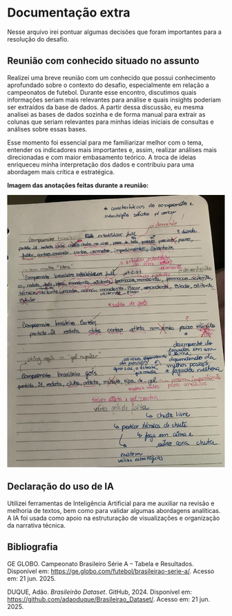 # Documentação extra

Nesse arquivo irei pontuar algumas decisões que foram importantes para a resolução do desafio.

## Reunião com conhecido situado no assunto

Realizei uma breve reunião com um conhecido que possui conhecimento aprofundado sobre o contexto do desafio, especialmente em relação a campeonatos de futebol. Durante esse encontro, discutimos quais informações seriam mais relevantes para análise e quais insights poderiam ser extraídos da base de dados. A partir dessa discussão, eu mesma analisei as bases de dados sozinha e de forma manual para extrair as colunas que seriam relevantes para minhas ideias iniciais de consultas e análises sobre essas bases.

Esse momento foi essencial para me familiarizar melhor com o tema, entender os indicadores mais importantes e, assim, realizar análises mais direcionadas e com maior embasamento teórico. A troca de ideias enriqueceu minha interpretação dos dados e contribuiu para uma abordagem mais crítica e estratégica.

**Imagem das anotações feitas durante a reunião:**

![Imagem das anotações](primeiras_ideias.jpeg)

## Declaração do uso de IA

Utilizei ferramentas de Inteligência Artificial para me auxiliar na revisão e melhoria de textos, bem como para validar algumas abordagens analíticas. A IA foi usada como apoio na estruturação de visualizações e organização da narrativa técnica.


## Bibliografia

GE GLOBO. Campeonato Brasileiro Série A – Tabela e Resultados. Disponível em: <https://ge.globo.com/futebol/brasileirao-serie-a/>. Acesso em: 21 jun. 2025.

DUQUE, Adão. *Brasileirão Dataset*. GitHub, 2024. Disponível em: <https://github.com/adaoduque/Brasileirao_Dataset/>. Acesso em: 21 jun. 2025.
